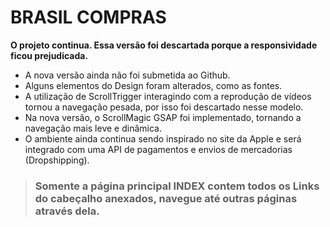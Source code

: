 # BRASIL COMPRAS

**O projeto continua. Essa versão foi descartada porque a responsividade ficou prejudicada.**

- A nova versão ainda não foi submetida ao Github.
- Alguns elementos do Design foram alterados, como as fontes.
- A utilização de ScrollTrigger interagindo com a reprodução de vídeos tornou a navegação pesada, por isso foi descartado nesse modelo.
- Na nova versão, o ScrollMagic GSAP foi implementado, tornando a navegação mais leve e dinâmica.
- O ambiente ainda continua sendo inspirado no site da Apple e será integrado com uma API de pagamentos e envios de mercadorias (Dropshipping).
 
 > ### Somente a página principal INDEX contem todos os Links do cabeçalho anexados, navegue até outras páginas através dela.
